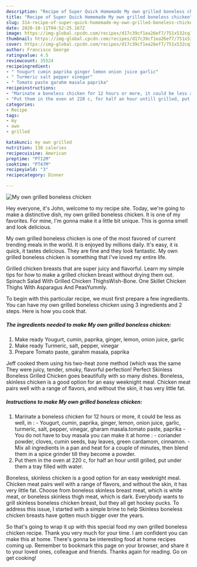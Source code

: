 ```yaml
---
description: "Recipe of Super Quick Homemade My own grilled boneless chicken"
title: "Recipe of Super Quick Homemade My own grilled boneless chicken"
slug: 314-recipe-of-super-quick-homemade-my-own-grilled-boneless-chicken
date: 2020-10-11T04:52:25.167Z
image: https://img-global.cpcdn.com/recipes/d17c39cf1ea26ef7/751x532cq70/my-own-grilled-boneless-chicken-recipe-main-photo.jpg
thumbnail: https://img-global.cpcdn.com/recipes/d17c39cf1ea26ef7/751x532cq70/my-own-grilled-boneless-chicken-recipe-main-photo.jpg
cover: https://img-global.cpcdn.com/recipes/d17c39cf1ea26ef7/751x532cq70/my-own-grilled-boneless-chicken-recipe-main-photo.jpg
author: Francisco George
ratingvalue: 4.5
reviewcount: 35524
recipeingredient:
- " Yougurt cumin paprika ginger lemon onion juice garlic"
- " Turmeric salt pepper vinegar"
- " Tomato paste garahm masala paprika"
recipeinstructions:
- "Marinate a boneless chicken for 12 hours or more, it could be less as well, in : Yougurt, cumin, paprika, ginger, lemon, onion juice, garlic, turmeric, salt, pepper, vinegar, gharam masala،tomato paste, paprika  You do not have to buy masala you can make it at home : coriander powder, cloves, cumin seeds, bay leaves, green cardamom, cinnamon.  Mix all ingredients in a pan and heat for a couple of minutes, then blend them in a spice grinder till they become a powder."
- "Put them in the oven at 220 c, for half an hour untill grilled, put under them a tray filled with water."
categories:
- Recipe
tags:
- my
- own
- grilled

katakunci: my own grilled 
nutrition: 138 calories
recipecuisine: American
preptime: "PT12M"
cooktime: "PT47M"
recipeyield: "3"
recipecategory: Dinner

---
```



![My own grilled boneless chicken](https://img-global.cpcdn.com/recipes/d17c39cf1ea26ef7/751x532cq70/my-own-grilled-boneless-chicken-recipe-main-photo.jpg)

Hey everyone, it's John, welcome to my recipe site. Today, we're going to make a distinctive dish, my own grilled boneless chicken. It is one of my favorites. For mine, I'm gonna make it a little bit unique. This is gonna smell and look delicious.

My own grilled boneless chicken is one of the most favored of current trending meals in the world. It is enjoyed by millions daily. It's easy, it is quick, it tastes delicious. They are fine and they look fantastic. My own grilled boneless chicken is something that I've loved my entire life.

Grilled chicken breasts that are super juicy and flavorful. Learn my simple tips for how to make a grilled chicken breast without drying them out. Spinach Salad With Grilled Chicken ThighsWish-Bone. One Skillet Chicken Thighs With Asparagus And PeasYummly.


To begin with this particular recipe, we must first prepare a few ingredients. You can have my own grilled boneless chicken using 3 ingredients and 2 steps. Here is how you cook that.

<!--inarticleads1-->

##### The ingredients needed to make My own grilled boneless chicken:

1. Make ready  Yougurt, cumin, paprika, ginger, lemon, onion juice, garlic
1. Make ready  Turmeric, salt, pepper, vinegar
1. Prepare  Tomato paste, garahm masala, paprika


Jeff cooked them using his two-heat zone method (which was the same They were juicy, tender, smoky, flavorful perfection! Perfect Skinless Boneless Grilled Chicken goes beautifully with so many dishes. Boneless, skinless chicken is a good option for an easy weeknight meal. Chicken meat pairs well with a range of flavors, and without the skin, it has very little fat. 

<!--inarticleads2-->

##### Instructions to make My own grilled boneless chicken:

1. Marinate a boneless chicken for 12 hours or more, it could be less as well, in : - Yougurt, cumin, paprika, ginger, lemon, onion juice, garlic, turmeric, salt, pepper, vinegar, gharam masala،tomato paste, paprika  - You do not have to buy masala you can make it at home : - coriander powder, cloves, cumin seeds, bay leaves, green cardamom, cinnamon.  - Mix all ingredients in a pan and heat for a couple of minutes, then blend them in a spice grinder till they become a powder.
1. Put them in the oven at 220 c, for half an hour untill grilled, put under them a tray filled with water.


Boneless, skinless chicken is a good option for an easy weeknight meal. Chicken meat pairs well with a range of flavors, and without the skin, it has very little fat. Choose from boneless skinless breast meat, which is white meat, or boneless skinless thigh meat, which is dark. Everybody wants to grill skinless boneless chicken breast, but they all get hockey pucks. To address this issue, I started with a simple brine to help Skinless boneless chicken breasts have gotten much bigger over the years. 

So that's going to wrap it up with this special food my own grilled boneless chicken recipe. Thank you very much for your time. I am confident you can make this at home. There's gonna be interesting food at home recipes coming up. Remember to bookmark this page on your browser, and share it to your loved ones, colleague and friends. Thanks again for reading. Go on get cooking!
